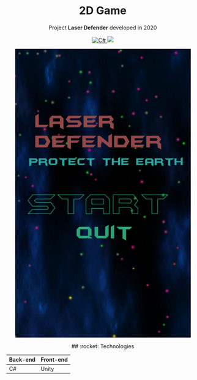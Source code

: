 <style>
  .markdown-body table {
    display: block;
    width: 100%;
    width: max-content;
    max-width: 100%;
    overflow: auto;
    font-variant: tabular-nums;
    margin: 0px auto !important;
}
</style>
<h1 align="center">2D Game</h1>
<p align="center">Project <strong>Laser Defender</strong> developed in 2020</p>


<p align="center">
  <a href="https://dotnet.microsoft.com/pt-br/learn/csharp/">
    <img height="25em" alt="C#" src="https://img.shields.io/badge/c%23-%23239120.svg?style=for-the-badge&logo=c-sharp&logoColor=white"/>
  </a>
  <a aria-label="Unity" href="https://github.com/facebook/react/blob/master/CHANGELOG.md#16120-november-14-2019">
    <img src="https://img.shields.io/badge/Made%20with-Unity-57b9d3.svg?style=for-the-badge&logo=unity"></img>
  </a>
  </p>
<p align="center">
<a href="https://sharemygame.com/@Savio/laser-defender-">
  <img src="Assets/laserdefender.png" align="center"></img>
</a>
</p>
<p align="center">
## :rocket: Technologies
</p>
<div style="width: 100%">
<table>
  <thead>
    <th>Back-end</th>
    <th>Front-end</th>
  </thead>
  <tbody>
    <tr>
      <td>C#</td>
      <td>Unity</td>
    </tr>
  </tbody>
</table>
</div>
